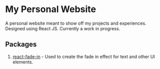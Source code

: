 # My Personal Website
A personal website meant to show off my projects and experiences. Designed using React JS. Currently a work in progress.

## Packages
1. [react-fade-in](https://www.npmjs.com/package/react-fade-in) - Used to create the fade in effect for text and other UI elements.
